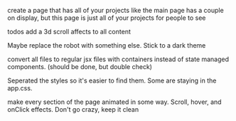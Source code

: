 create a page that has all of your projects
like the main page has a couple on display,
but this page is just all of your projects for 
people to see 



todos
add a 3d scroll affects to all content

Maybe replace the robot with something else. Stick to a dark theme 

convert all files to regular jsx files with containers instead of state managed components. (should be done, but double check)

Seperated the styles so it's easier to find them. Some are staying in the app.css.

make every section of the page animated in some way. Scroll, hover, and onClick effects. Don't go crazy, keep it clean